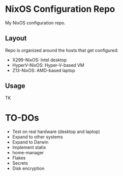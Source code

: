 # NixOS Configuration Repo

My NixOS configuration repo.

## Layout

Repo is organized around the hosts that get configured:

* X299-NixOS: Intel desktop
* HyperV-NixOS: Hyper-V-based VM
* Z13-NixOS: AMD-based laptop

## Usage

TK

# TO-DOs

* Test on real hardware (desktop and laptop)
* Expand to other systems
* Expand to Darwin
* Implement statix
* home-manager
* Flakes
* Secrets
* Disk encryption